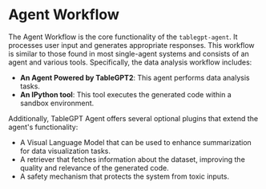 # Agent Workflow

The Agent Workflow is the core functionality of the `tablegpt-agent`. It processes user input and generates appropriate responses. This workflow is similar to those found in most single-agent systems and consists of an agent and various tools. Specifically, the data analysis workflow includes:

- **An Agent Powered by TableGPT2**: This agent performs data analysis tasks.
- **An IPython tool**: This tool executes the generated code within a sandbox environment.

Additionally, TableGPT Agent offers several optional plugins that extend the agent's functionality:

- A Visual Language Model that can be used to enhance summarization for data visualization tasks.
- A retriever that fetches information about the dataset, improving the quality and relevance of the generated code.
- A safety mechanism that protects the system from toxic inputs.
